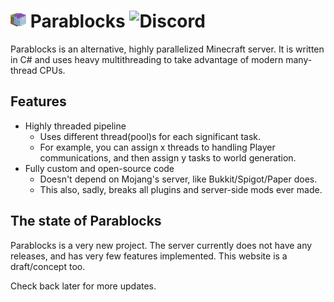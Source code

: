 # <img src="https://github.com/parablocks/parablocks.github.io/raw/master/logo_close.png" width=25 alt="logo"> Parablocks ![Discord](https://img.shields.io/discord/760982577603149854?logo=Discord&logoColor=white)
Parablocks is an alternative, highly parallelized Minecraft server. It is written in C# and uses heavy multithreading to take advantage of modern many-thread CPUs.

## Features
 * Highly threaded pipeline
   * Uses different thread(pool)s for each significant task.
   * For example, you can assign x threads to handling Player communications, and then assign y tasks to world generation.
 * Fully custom and open-source code
   * Doesn't depend on Mojang's server, like Bukkit/Spigot/Paper does.
   * This also, sadly, breaks all plugins and server-side mods ever made.

## The state of Parablocks
Parablocks is a very new project. The server currently does not have any releases, and has very few features implemented. This website is a draft/concept too.

Check back later for more updates.
